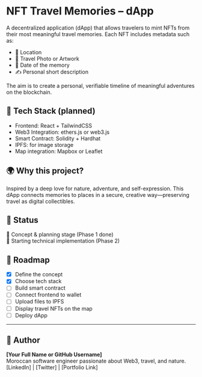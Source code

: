 # NFT Travel Memories – dApp

A decentralized application (dApp) that allows travelers to mint NFTs from their most meaningful travel memories. Each NFT includes metadata such as:

- 📍 Location
- 📸 Travel Photo or Artwork
- 📅 Date of the memory
- ✍️ Personal short description

The aim is to create a personal, verifiable timeline of meaningful adventures on the blockchain.

## 🔧 Tech Stack (planned)
- Frontend: React + TailwindCSS
- Web3 Integration: ethers.js or web3.js
- Smart Contract: Solidity + Hardhat
- IPFS: for image storage
- Map integration: Mapbox or Leaflet

## 🌍 Why this project?
Inspired by a deep love for nature, adventure, and self-expression. This dApp connects memories to places in a secure, creative way—preserving travel as digital collectibles.

## 📌 Status
🧠 Concept & planning stage (Phase 1 done)  
🚀 Starting technical implementation (Phase 2)

## 📅 Roadmap
- [x] Define the concept
- [x] Choose tech stack
- [ ] Build smart contract
- [ ] Connect frontend to wallet
- [ ] Upload files to IPFS
- [ ] Display travel NFTs on the map
- [ ] Deploy dApp

---

## 🧠 Author
**[Your Full Name or GitHub Username]**  
Moroccan software engineer passionate about Web3, travel, and nature.  
[LinkedIn] | [Twitter] | [Portfolio Link]

